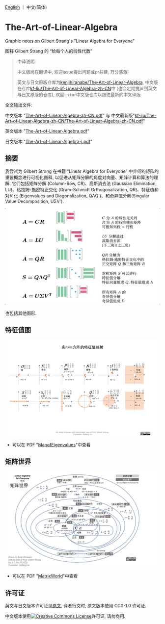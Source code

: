 [English](README.md) ｜ 中文(简体)

# The-Art-of-Linear-Algebra

Graphic notes on Gilbert Strang's "Linear Algebra for Everyone"

图释 Gilbert Strang 的 “给每个人的线性代数”

> 中译说明:
>
> 中文版尚在翻译中, 欢迎issue提出问题或pr共建, 万分感激! 
>
> 英文与日文原版仓库为[kenjihiranabe/The-Art-of-Linear-Algebra](https://github.com/kenjihiranabe/The-Art-of-Linear-Algebra), 中文版在仓库[kf-liu/The-Art-of-Linear-Algebra-zh-CN](https://github.com/kf-liu/The-Art-of-Linear-Algebra-zh-CN)中 (也会定期提pr到英文与日文原版的仓库), 欢迎`✨star`中文版仓库以跟进最新的中文译版.

全文输出文件:

中文版本 "[The-Art-of-Linear-Algebra-zh-CN.pdf](The-Art-of-Linear-Algebra-zh-CN.pdf)" 与 中文最新版"[kf-liu/The-Art-of-Linear-Algebra-zh-CN/The-Art-of-Linear-Algebra-zh-CN.pdf](https://github.com/kf-liu/The-Art-of-Linear-Algebra-zh-CN/blob/main/The-Art-of-Linear-Algebra-zh-CN.pdf)"

英文版本 "[The-Art-of-Linear-Algebra.pdf](The-Art-of-Linear-Algebra.pdf)"

日文版本 "[The-Art-of-Linear-Algebra-j.pdf](The-Art-of-Linear-Algebra-j.pdf)"

## 摘要

我尝试为 Gilbert Strang 在书籍 “Linear Algebra for Everyone” 中介绍的矩阵的重要概念进行可视化图释, 以促进从矩阵分解的角度对向量、矩阵计算和算法的理解.
它们包括矩阵分解 (Column-Row, CR)、高斯消去法 (Gaussian Elimination, LU)、格拉姆-施密特正交化 (Gram-Schmidt Orthogonalization, QR)、特征值和对角化 (Eigenvalues and Diagonalization, QΛQ')、和奇异值分解(Singular Value Decomposition, UΣV').

![5种分解](5-Factorizations-zh-CN.png)

也包括其他图形.

## 特征值图

![特征值图](MapofEigenvalues-zh-CN.png)

- 可以在 PDF "[MapofEigenvalues](MapofEigenvalues-v1.1.pdf)"中查看

## 矩阵世界

![矩阵世界](MatrixWorld-zh-CN.png)

- 可以在 PDF "[MatrixWorld](MatrixWorld.pdf)"中查看

## 许可证

英文与日文版本许可证见[原文](https://github.com/kenjihiranabe/The-Art-of-Linear-Algebra), 译者行文时, 原文版本使用 CC0-1.0 许可证.

中文版本使用<a rel="license" href="http://creativecommons.org/licenses/by-nc/4.0/"><img alt="Creative Commons License" style="border-width:0" src="https://i.creativecommons.org/l/by-nc/4.0/80x15.png" /></a>许可证, 请勿商用.
